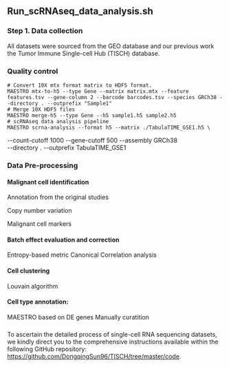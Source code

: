 ##  Run_scRNAseq_data_analysis.sh

### Step 1. Data collection
All datasets were sourced from the GEO database and our previous work the Tumor Immune Single-cell Hub (TISCH) database.


### Quality control
    # Convert 10X mtx format matrix to HDF5 format.
    MAESTRO mtx-to-h5 --type Gene --matrix matrix.mtx --feature features.tsv --gene-column 2 --barcode barcodes.tsv --species GRCh38 --directory . --outprefix "Sample1"
    # Merge 10X HDF5 files
    MAESTRO merge-h5 --type Gene --h5 sample1.h5 sample2.h5
    # scRNAseq data analysis pipeline
    MAESTRO scrna-analysis --format h5 --matrix ./TabulaTIME_GSE1.h5 \
--count-cutoff 1000 --gene-cutoff 500 --assembly GRCh38 \
--directory . --outprefix TabulaTIME_GSE1

  
### Data Pre-processing

 #### Malignant cell identification
 
 Annotation from the original studies
 
 Copy number variation
 
 Malignant cell markers
  
 #### Batch effect evaluation and correction
 Entropy-based metric
 Canonical Correlation analysis
  
 #### Cell clustering
 Louvain algorithm
  
 #### Cell type annotation:
 MAESTRO based on DE genes
 Manually curatition

 ### 
 To ascertain the detailed process of single-cell RNA sequencing datasets, we kindly direct you to the comprehensive instructions available within the following GitHub repository: https://github.com/DongqingSun96/TISCH/tree/master/code.
